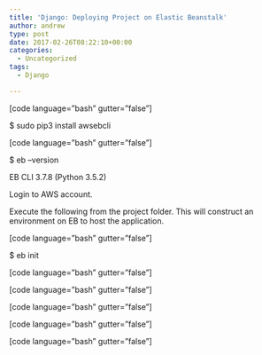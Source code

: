 ```yaml
---
title: 'Django: Deploying Project on Elastic Beanstalk'
author: andrew
type: post
date: 2017-02-26T08:22:10+00:00
categories:
  - Uncategorized
tags:
  - Django

---
```

<!-- http://docs.aws.amazon.com/elasticbeanstalk/latest/dg/create-deploy-python-django.html -->

<!-- https://realpython.com/blog/python/deploying-a-django-app-and-postgresql-to-aws-elastic-beanstalk/ -->


  
<!-- http://agiliq.com/blog/2014/08/deploying-a-django-app-on-amazon-ec2-instance/ -->

[code language=&#8221;bash&#8221; gutter=&#8221;false&#8221;]
  
$ sudo pip3 install awsebcli
  


[code language=&#8221;bash&#8221; gutter=&#8221;false&#8221;]
  
$ eb &#8211;version
  
EB CLI 3.7.8 (Python 3.5.2)
  


Login to AWS account.

Execute the following from the project folder. This will construct an environment on EB to host the application.

[code language=&#8221;bash&#8221; gutter=&#8221;false&#8221;]
  
$ eb init
  


[code language=&#8221;bash&#8221; gutter=&#8221;false&#8221;]
  


[code language=&#8221;bash&#8221; gutter=&#8221;false&#8221;]
  


[code language=&#8221;bash&#8221; gutter=&#8221;false&#8221;]
  


[code language=&#8221;bash&#8221; gutter=&#8221;false&#8221;]
  


[code language=&#8221;bash&#8221; gutter=&#8221;false&#8221;]
  

